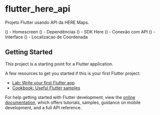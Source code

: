 # flutter_here_api

Projeto Flutter usando API da HERE Maps.

() - Homescreen
() - Dependências
() - SDK Here
() - Conexão com API
() - Interface
() - Localizacao de Coordenada

## Getting Started

This project is a starting point for a Flutter application.

A few resources to get you started if this is your first Flutter project:

- [Lab: Write your first Flutter app](https://docs.flutter.dev/get-started/codelab)
- [Cookbook: Useful Flutter samples](https://docs.flutter.dev/cookbook)

For help getting started with Flutter development, view the
[online documentation](https://docs.flutter.dev/), which offers tutorials,
samples, guidance on mobile development, and a full API reference.
